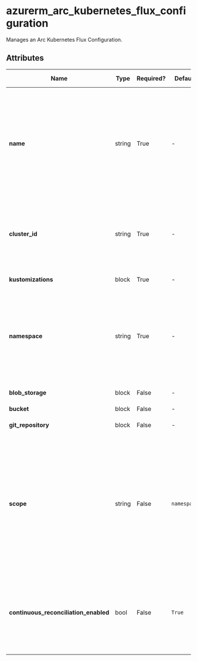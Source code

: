 # azurerm_arc_kubernetes_flux_configuration

Manages an Arc Kubernetes Flux Configuration.

## Attributes

| Name | Type | Required? | Default  | possible values | Description |
| ---- | ---- | --------- | -------- | ----------- | ----------- |
| **name** | string | True | -  |  -  | Specifies the name which should be used for this Arc Kubernetes Flux Configuration. Changing this forces a new Arc Kubernetes Flux Configuration to be created. | 
| **cluster_id** | string | True | -  |  -  | Specifies the Cluster ID. Changing this forces a new Arc Kubernetes Cluster Extension to be created. | 
| **kustomizations** | block | True | -  |  -  | A `kustomizations` block. | 
| **namespace** | string | True | -  |  -  | Specifies the namespace to which this configuration is installed to. Changing this forces a new Arc Kubernetes Flux Configuration to be created. | 
| **blob_storage** | block | False | -  |  -  | An `blob_storage` block. | 
| **bucket** | block | False | -  |  -  | A `bucket` block. | 
| **git_repository** | block | False | -  |  -  | A `git_repository` block. | 
| **scope** | string | False | `namespace`  |  `cluster`, `namespace`  | Specifies the scope at which the operator will be installed. Possible values are `cluster` and `namespace`. Defaults to `namespace`. Changing this forces a new Arc Kubernetes Flux Configuration to be created. | 
| **continuous_reconciliation_enabled** | bool | False | `True`  |  -  | Whether the configuration will keep its reconciliation of its kustomizations and sources with the repository. Defaults to `true`. | 

